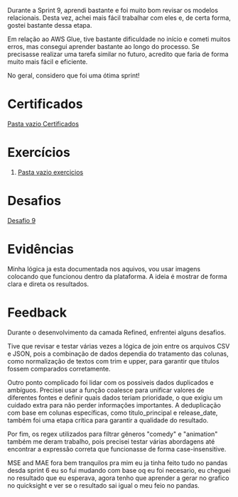 
Durante a Sprint 9, aprendi bastante e foi muito bom revisar os modelos relacionais. Desta vez, achei mais fácil trabalhar com eles e, de certa forma, gostei bastante dessa etapa.

Em relação ao AWS Glue, tive bastante dificuldade no início e cometi muitos erros, mas consegui aprender bastante ao longo do processo. Se precisasse realizar uma tarefa similar no futuro, acredito que faria de forma muito mais fácil e eficiente.

No geral, considero que foi uma ótima sprint!


# Certificados

 [Pasta vazio Certificados](../Sprint_9/certificados/img/texto.txt)

# Exercícios

1. [Pasta vazio exercicios](../Sprint_9/exercicios/texto.txt)


# Desafios

[Desafio 9](../Sprint_9/Desafio/README.MD)


# Evidências

Minha lógica ja esta documentada nos aquivos, vou usar imagens colocando que funcionou dentro da plataforma. A ideia é mostrar de forma clara e direta os resultados.



# Feedback


Durante o desenvolvimento da camada Refined, enfrentei alguns desafios.

Tive que revisar e testar várias vezes a lógica de join entre os arquivos CSV e JSON, pois a combinação de dados dependia do tratamento das colunas, como normalização de textos com trim e upper, para garantir que títulos fossem comparados corretamente.

Outro ponto complicado foi lidar com os possiveis dados duplicados e ambíguos. Precisei usar a função coalesce para unificar valores de diferentes fontes e definir quais dados teriam prioridade, o que exigiu um cuidado extra para não perder informações importantes. A deduplicação com base em colunas específicas, como titulo_principal e release_date, também foi uma etapa crítica para garantir a qualidade do resultado.

Por fim, os regex utilizados para filtrar gêneros "comedy" e "animation" também me deram trabalho, pois precisei testar várias abordagens até encontrar a expressão correta que funcionasse de forma case-insensitive.


MSE and MAE 
fora bem tranquilos pra mim eu ja tinha feito tudo no pandas desda sprint 6 eu so fui mudando com base oq eu foi necesario, eu cheguei no resultado que eu esperava, agora tenho que aprender a gerar no grafico no quicksight e ver se o resultado sai igual o meu feio no pandas.